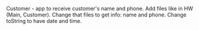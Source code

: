 Customer - app to receive customer's name and phone.
 Add files like in HW (Main, Customer). 
 Change that files to get info: name and phone. 
 Change toString to have date and time.
